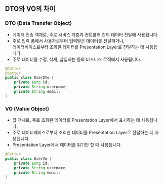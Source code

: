 ## DTO와 VO의 차이

### DTO (Data Transfer Object)

- 데이터 전송 객체로, 주로 서비스 계층과 컨트롤러 간의 데이터 전달에 사용됩니다.
- 주로 입력 폼에서 사용자로부터 입력받은 데이터를 전달하거나,  
  데이터베이스로부터 조회한 데이터를 Presentation Layer로 전달하는 데 사용됩니다.
- 주로 데이터를 수정, 삭제, 삽입하는 등의 비즈니스 로직에서 사용됩니다.

```java
@Getter
@Setter
public class UserDto {
    private Long id;
    private String username;
    private String email;
}
```

### VO (Value Object)

- 값 객체로, 주로 조회된 데이터를 Presentation Layer에서 표시하는 데 사용됩니다.
- 주로 데이터베이스로부터 조회한 데이터를 Presentation Layer로 전달하는 데 사용됩니다.
- Presentation Layer에서 데이터를 읽기만 할 때 사용됩니다.

```java
@Getter
public class UserVo {
    private Long id;
    private String username;
    private String email;
}
```
